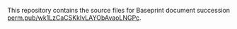This repository contains the source files for Baseprint document succession
[perm.pub/wk1LzCaCSKkIvLAYObAvaoLNGPc](https://perm.pub/wk1LzCaCSKkIvLAYObAvaoLNGPc).
